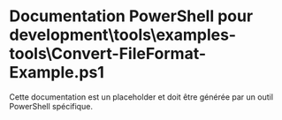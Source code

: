 # Documentation PowerShell pour development\tools\examples-tools\Convert-FileFormat-Example.ps1

Cette documentation est un placeholder et doit être générée par un outil PowerShell spécifique.
